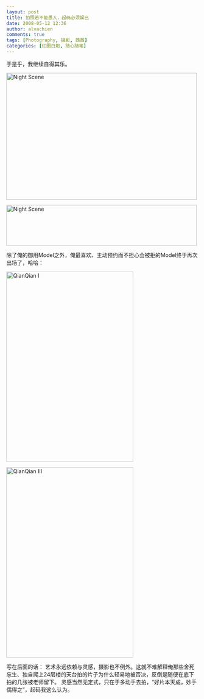 ```yaml
---
layout: post
title: 拍照若不能愚人，起码必须娱已
date: 2008-05-12 12:36
author: alvachien
comments: true
tags: [Photography, 摄影, 茜茜]
categories: [红圈白炮, 随心随笔]
---
```


于是乎，我继续自得其乐。

<a title="Night Scene by Alva Chien, on Flickr" href="http://www.flickr.com/photos/alvachien/2486652176/"><img src="http://farm4.static.flickr.com/3228/2486652176_a81ae4c7b4.jpg" alt="Night Scene" width="500" height="333" /></a>

<a title="Night Scene by Alva Chien, on Flickr" href="http://www.flickr.com/photos/alvachien/2485832135/"><img src="http://farm3.static.flickr.com/2368/2485832135_7dea3effbf.jpg" alt="Night Scene" width="500" height="107" /></a>

除了俺的御用Model之外，俺最喜欢、主动预约而不担心会被拒的Model终于再次出场了，哈哈：

<a title="QianQian I by Alva Chien, on Flickr" href="http://www.flickr.com/photos/alvachien/2486737092/"><img src="http://farm3.static.flickr.com/2328/2486737092_ef0c062c91.jpg" alt="QianQian I" width="333" height="500" /></a>

<a title="QianQian III by Alva Chien, on Flickr" href="http://www.flickr.com/photos/alvachien/2485917277/"><img src="http://farm3.static.flickr.com/2022/2485917277_178ac25e66.jpg" alt="QianQian III" width="333" height="500" /></a>

写在后面的话：
艺术永远依赖与灵感，摄影也不例外。这就不难解释俺那些舍死忘生、独自爬上24层楼的天台拍的片子为什么轻易地被否决，反倒是随便在底下拍的几张被老师留下。
灵感当然无定式，只在于多动手去拍，“好片本天成，妙手偶得之”，起码我这么认为。

